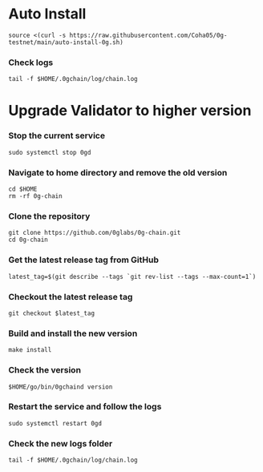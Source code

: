 # Auto Install 
```
source <(curl -s https://raw.githubusercontent.com/Coha05/0g-testnet/main/auto-install-0g.sh)
```
### Check logs
```
tail -f $HOME/.0gchain/log/chain.log
```

# Upgrade Validator to higher version

### Stop the current service
```
sudo systemctl stop 0gd
```
### Navigate to home directory and remove the old version
```
cd $HOME
rm -rf 0g-chain
```
### Clone the repository
```
git clone https://github.com/0glabs/0g-chain.git
cd 0g-chain
```
### Get the latest release tag from GitHub
```
latest_tag=$(git describe --tags `git rev-list --tags --max-count=1`)
```
### Checkout the latest release tag
```
git checkout $latest_tag
```
### Build and install the new version
```
make install
```
### Check the version
```
$HOME/go/bin/0gchaind version
```
### Restart the service and follow the logs
```
sudo systemctl restart 0gd
```
### Check the new logs folder
```
tail -f $HOME/.0gchain/log/chain.log
```
